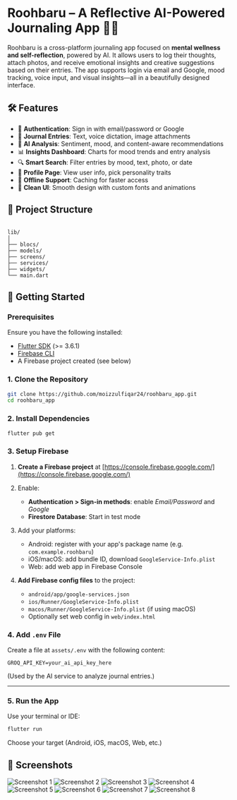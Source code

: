 # Roohbaru – A Reflective AI-Powered Journaling App 🧠📓

Roohbaru is a cross-platform journaling app focused on **mental wellness and self-reflection**, powered by AI. It allows users to log their thoughts, attach photos, and receive emotional insights and creative suggestions based on their entries. The app supports login via email and Google, mood tracking, voice input, and visual insights—all in a beautifully designed interface.

## 🛠 Features

- 🔐 **Authentication**: Sign in with email/password or Google
- 📝 **Journal Entries**: Text, voice dictation, image attachments
- 🧠 **AI Analysis**: Sentiment, mood, and content-aware recommendations
- 📊 **Insights Dashboard**: Charts for mood trends and entry analysis
- 🔍 **Smart Search**: Filter entries by mood, text, photo, or date
- 👤 **Profile Page**: View user info, pick personality traits
- 💾 **Offline Support**: Caching for faster access
- 🎨 **Clean UI**: Smooth design with custom fonts and animations

## 📁 Project Structure

```

lib/
│
├── blocs/             
├── models/            
├── screens/           
├── services/          
├── widgets/           
└── main.dart          

````

## 🚀 Getting Started

### Prerequisites

Ensure you have the following installed:

- [Flutter SDK](https://flutter.dev/docs/get-started/install) (>= 3.6.1)
- [Firebase CLI](https://firebase.google.com/docs/cli)
- A Firebase project created (see below)

### 1. Clone the Repository

```bash
git clone https://github.com/moizzulfiqar24/roohbaru_app.git
cd roohbaru_app
````

### 2. Install Dependencies

```bash
flutter pub get
```

### 3. Setup Firebase

1. **Create a Firebase project** at [https://console.firebase.google.com/](https://console.firebase.google.com/)

2. Enable:

   * **Authentication > Sign-in methods**: enable *Email/Password* and *Google*
   * **Firestore Database**: Start in test mode

3. Add your platforms:

   * Android: register with your app's package name (e.g. `com.example.roohbaru`)
   * iOS/macOS: add bundle ID, download `GoogleService-Info.plist`
   * Web: add web app in Firebase Console

4. **Add Firebase config files** to the project:

   * `android/app/google-services.json`
   * `ios/Runner/GoogleService-Info.plist`
   * `macos/Runner/GoogleService-Info.plist` (if using macOS)
   * Optionally set web config in `web/index.html`

### 4. Add `.env` File

Create a file at `assets/.env` with the following content:

```env
GROQ_API_KEY=your_ai_api_key_here
```

(Used by the AI service to analyze journal entries.)

---

### 5. Run the App

Use your terminal or IDE:

```bash
flutter run
```

Choose your target (Android, iOS, macOS, Web, etc.)

## 📸 Screenshots

![Screenshot 1](assets/images/readme_scs/1.png)
![Screenshot 2](assets/images/readme_scs/2.png)
![Screenshot 3](assets/images/readme_scs/3.png)
![Screenshot 4](assets/images/readme_scs/4.png)
![Screenshot 5](assets/images/readme_scs/5.png)
![Screenshot 6](assets/images/readme_scs/6.png)
![Screenshot 7](assets/images/readme_scs/7.png)
![Screenshot 8](assets/images/readme_scs/8.png)